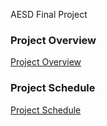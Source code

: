 AESD Final Project
### Project Overview
[Project Overview]()

### Project Schedule
[Project Schedule]()
